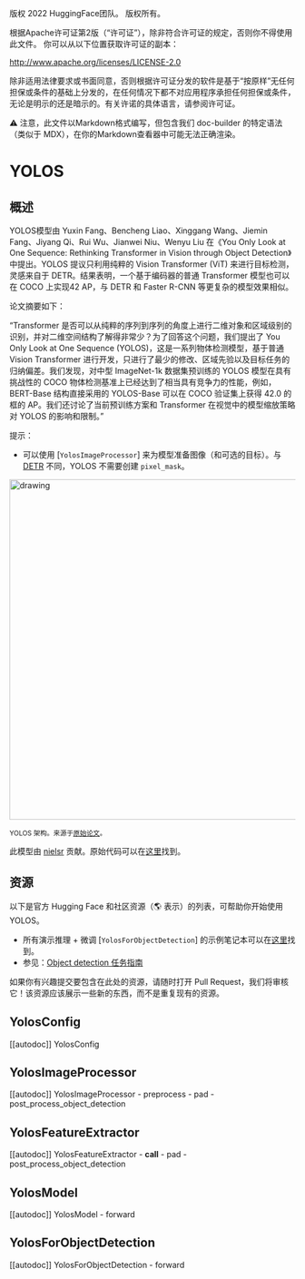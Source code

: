 版权 2022 HuggingFace团队。 版权所有。

根据Apache许可证第2版（“许可证”），除非符合许可证的规定，否则你不得使用此文件。
你可以从以下位置获取许可证的副本：

http://www.apache.org/licenses/LICENSE-2.0

除非适用法律要求或书面同意，否则根据许可证分发的软件是基于“按原样”无任何担保或条件的基础上分发的，在任何情况下都不对应用程序承担任何担保或条件，无论是明示的还是暗示的。有关许诺的具体语言，请参阅许可证。

⚠️ 注意，此文件以Markdown格式编写，但包含我们 doc-builder 的特定语法（类似于 MDX），在你的Markdown查看器中可能无法正确渲染。

# YOLOS

## 概述

YOLOS模型由 Yuxin Fang、Bencheng Liao、Xinggang Wang、Jiemin Fang、Jiyang Qi、Rui Wu、Jianwei Niu、Wenyu Liu 在《You Only Look at One Sequence: Rethinking Transformer in Vision through Object Detection》中提出。YOLOS 提议只利用纯粹的 Vision Transformer (ViT) 来进行目标检测，灵感来自于 DETR。结果表明，一个基于编码器的普通 Transformer 模型也可以在 COCO 上实现42 AP，与 DETR 和 Faster R-CNN 等更复杂的模型效果相似。

论文摘要如下：

“Transformer 是否可以从纯粹的序列到序列的角度上进行二维对象和区域级别的识别，并对二维空间结构了解得非常少？为了回答这个问题，我们提出了 You Only Look at One Sequence (YOLOS)，这是一系列物体检测模型，基于普通 Vision Transformer 进行开发，只进行了最少的修改、区域先验以及目标任务的归纳偏差。我们发现，对中型 ImageNet-1k 数据集预训练的 YOLOS 模型在具有挑战性的 COCO 物体检测基准上已经达到了相当具有竞争力的性能，例如，BERT-Base 结构直接采用的 YOLOS-Base 可以在 COCO 验证集上获得 42.0 的框的 AP。我们还讨论了当前预训练方案和 Transformer 在视觉中的模型缩放策略对 YOLOS 的影响和限制。”

提示：

- 可以使用 [`YolosImageProcessor`] 来为模型准备图像（和可选的目标）。与 [DETR](detr) 不同，YOLOS 不需要创建 `pixel_mask`。

<img src="https://huggingface.co/datasets/huggingface/documentation-images/resolve/main/yolos_architecture.png"
alt="drawing" width="600" />

<small>YOLOS 架构。来源于[原始论文](https://arxiv.org/abs/2106.00666)。</small>

此模型由 [nielsr](https://huggingface.co/nielsr) 贡献。原始代码可以在[这里](https://github.com/hustvl/YOLOS)找到。

## 资源

以下是官方 Hugging Face 和社区资源（🌎 表示）的列表，可帮助你开始使用 YOLOS。

<PipelineTag pipeline="object-detection"/>

- 所有演示推理 + 微调 [`YolosForObjectDetection`] 的示例笔记本可以在[这里](https://github.com/NielsRogge/Transformers-Tutorials/tree/master/YOLOS)找到。
- 参见：[Object detection 任务指南](../tasks/object_detection)

如果你有兴趣提交要包含在此处的资源，请随时打开 Pull Request，我们将审核它！该资源应该展示一些新的东西，而不是重复现有的资源。

## YolosConfig

[[autodoc]] YolosConfig

## YolosImageProcessor

[[autodoc]] YolosImageProcessor
    - preprocess
    - pad
    - post_process_object_detection

## YolosFeatureExtractor

[[autodoc]] YolosFeatureExtractor
    - __call__
    - pad
    - post_process_object_detection


## YolosModel

[[autodoc]] YolosModel
    - forward


## YolosForObjectDetection

[[autodoc]] YolosForObjectDetection
    - forward